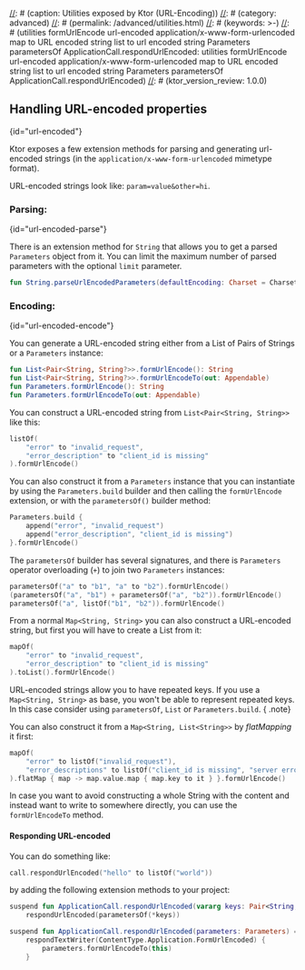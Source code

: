 [//]: # (title: Utilities)
[//]: # (caption: Utilities exposed by Ktor (URL-Encoding))
[//]: # (category: advanced)
[//]: # (permalink: /advanced/utilities.html)
[//]: # (keywords: >-)
[//]: # (utilities formUrlEncode url-encoded application/x-www-form-urlencoded map to URL encoded string list to url encoded string Parameters parametersOf ApplicationCall.respondUrlEncoded: utilities formUrlEncode url-encoded application/x-www-form-urlencoded map to URL encoded string list to url encoded string Parameters parametersOf ApplicationCall.respondUrlEncoded)
[//]: # (ktor_version_review: 1.0.0)

## Handling URL-encoded properties
{id="url-encoded"}

Ktor exposes a few extension methods for parsing and generating url-encoded strings (in the `application/x-www-form-urlencoded` mimetype format).

URL-encoded strings look like: `param=value&other=hi`.

### Parsing:
{id="url-encoded-parse"}

There is an extension method for `String` that allows you to get a parsed `Parameters` object from it. You can limit the maximum number of parsed parameters with the optional `limit` parameter.

```kotlin
fun String.parseUrlEncodedParameters(defaultEncoding: Charset = Charsets.UTF_8, limit: Int = 1000): Parameters
```

### Encoding:
{id="url-encoded-encode"}

You can generate a URL-encoded string either from a List of Pairs of Strings or a `Parameters` instance: 

```kotlin
fun List<Pair<String, String?>>.formUrlEncode(): String
fun List<Pair<String, String?>>.formUrlEncodeTo(out: Appendable)
fun Parameters.formUrlEncode(): String
fun Parameters.formUrlEncodeTo(out: Appendable)
```

You can construct a URL-encoded string from `List<Pair<String, String>>` like this:

```kotlin
listOf(
	"error" to "invalid_request",
	"error_description" to "client_id is missing"
).formUrlEncode()
```

You can also construct it from a `Parameters` instance that you can instantiate by using the `Parameters.build` builder and then calling the `formUrlEncode` extension, or with the `parametersOf()` builder method:

```kotlin
Parameters.build {
	append("error", "invalid_request")
	append("error_description", "client_id is missing")
}.formUrlEncode()
```

The `parametersOf` builder has several signatures, and there is `Parameters` operator overloading (`+`) to join two `Parameters` instances:

```kotlin
parametersOf("a" to "b1", "a" to "b2").formUrlEncode()
(parametersOf("a", "b1") + parametersOf("a", "b2")).formUrlEncode()
parametersOf("a", listOf("b1", "b2")).formUrlEncode()
```

From a normal `Map<String, String>` you can also construct a URL-encoded string, but first you will have to create a List from it:

```kotlin
mapOf(
	"error" to "invalid_request",
	"error_description" to "client_id is missing"
).toList().formUrlEncode()
```

URL-encoded strings allow you to have repeated keys. If you use a `Map<String, String>` as base, you won't be able to represent repeated keys.
In this case consider using `parametersOf`, `List` or `Parameters.build`.
{ .note}

You can also construct it from a `Map<String, List<String>>` by *flatMapping* it first:

```kotlin
mapOf(
    "error" to listOf("invalid_request"),
    "error_descriptions" to listOf("client_id is missing", "server error")
).flatMap { map -> map.value.map { map.key to it } }.formUrlEncode()
```

In case you want to avoid constructing a whole String with the content and instead want to write to somewhere directly, you can use the `formUrlEncodeTo` method.

#### Responding URL-encoded

You can do something like:

```kotlin
call.respondUrlEncoded("hello" to listOf("world"))
```

by adding the following extension methods to your project:

```kotlin
suspend fun ApplicationCall.respondUrlEncoded(vararg keys: Pair<String, List<String>>) =
    respondUrlEncoded(parametersOf(*keys))

suspend fun ApplicationCall.respondUrlEncoded(parameters: Parameters) =
    respondTextWriter(ContentType.Application.FormUrlEncoded) {
        parameters.formUrlEncodeTo(this)
    }
```